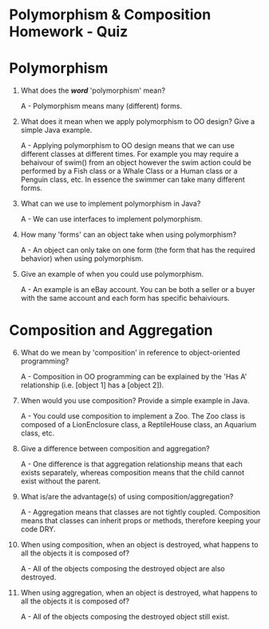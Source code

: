 # Polymorphism & Composition Homework - Quiz

# Polymorphism

1. What does the ___word___ 'polymorphism' mean?

    A - Polymorphism means many (different) forms.

2. What does it mean when we apply polymorphism to OO design? Give a simple Java example.

    A - Applying polymorphism to OO design means that we can use different classes at different times. For example you may require a behaivour of swim() from an object however the swim action could be performed by a Fish class or a Whale Class or a Human class or a Penguin class, etc. In essence the swimmer can take many different forms.

3. What can we use to implement polymorphism in Java?

    A - We can use interfaces to implement polymorphism.

4. How many 'forms' can an object take when using polymorphism?

    A - An object can only take on one form (the form that has the required behavior) when using polymorphism.

5. Give an example of when you could use polymorphism.

    A - An example is an eBay account. You can be both a seller or a buyer with the same account and each form has specific behaiviours. 



# Composition and Aggregation

6. What do we mean by 'composition' in reference to object-oriented programming?

    A - Composition in OO programming can be explained by the 'Has A' relationship (i.e. [object 1] has a [object 2]).

7. When would you use composition? Provide a simple example in Java.

    A - You could use composition to implement a Zoo. The Zoo class is composed of a LionEnclosure class, a ReptileHouse class, an Aquarium class, etc.

8. Give a difference between composition and aggregation?

    A - One difference is that aggregation relationship means that each exists separately, whereas composition means that the child cannot exist without the parent.

9. What is/are the advantage(s) of using composition/aggregation?

    A - Aggregation means that classes are not tightly coupled. Composition means that classes can inherit props or methods, therefore keeping your code DRY.

10. When using composition, when an object is destroyed, what happens to all the objects it is composed of?

    A - All of the objects composing the destroyed object are also destroyed.

11. When using aggregation, when an object is destroyed, what happens to all the objects it is composed of?

    A - All of the objects composing the destroyed object still exist.